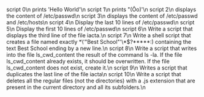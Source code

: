 script 0\n
 prints 'Hello World'\n
script 1\n
 prints "(Ôo)'\n
script 2\n
 displays the content of /etc/passwd\n
script 3\n
 displays the content of /etc/passwd and /etc/hosts\n
script 4\n
 Display the last 10 lines of /etc/passwd\n
script 5\n
 Display the first 10 lines of /etc/passwd\n
script 6\n
 Write a script that displays the third line of the file iacta.\n
script 7\n
 Write a shell script that creates a file named exactly \*\\'"Best School"\'\\*$\?\*\*\*\*\*:) containing the text Best School ending by a new line.\n
script 8\n
 Write a script that writes into the file ls_cwd_content the result of the command ls -la. If the file ls_cwd_content already exists, it should be overwritten. If the file ls_cwd_content does not exist, create it.\n
script 9\n
 Writes a script that duplicates the last line of the file iacta\n
script 10\n
 Write a script that deletes all the regular files (not the directories) with a .js extension that are present in the current directory and all its subfolders.\n
